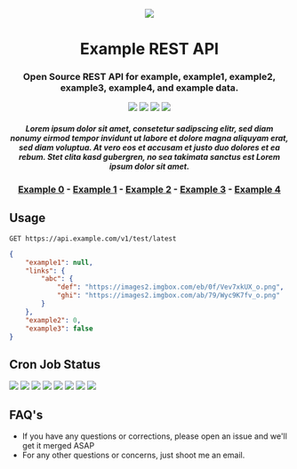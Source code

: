 <p align="center"><img src="https://live.staticflickr.com/65535/49185149122_37f5c52e43_k.jpg"></p>

<h1 align="center">Example REST API</h1>

<h3 align="center">
Open Source REST API for example, example1, example2, example3, example4, and example data.
</h3>

<p align="center">
<a href="https://github.com/r-spacex/SpaceX-API/actions?query=workflow%3ATest"><img src="https://img.shields.io/github/workflow/status/r-spacex/SpaceX-API/Test?style=flat-square"></a>
<a href="https://hub.docker.com/r/jakewmeyer/spacex-api/"><img src="https://img.shields.io/docker/pulls/jakewmeyer/spacex-api?style=flat-square"></a>
<a href="https://github.com/r-spacex/SpaceX-API/releases"><img src="https://img.shields.io/github/release/r-spacex/SpaceX-API.svg?longCache=true&style=flat-square"></a>
<a href="https://en.wikipedia.org/wiki/Representational_state_transfer"><img src="https://img.shields.io/badge/interface-REST-brightgreen.svg?longCache=true&style=flat-square"></a>
</p>

<h4 align="center">
  <i>
    Lorem ipsum dolor sit amet, consetetur sadipscing elitr, sed diam nonumy eirmod tempor invidunt ut labore et dolore magna aliquyam erat, sed diam voluptua. At vero eos et accusam et justo duo dolores et ea rebum. Stet clita kasd gubergren, no sea takimata sanctus est Lorem ipsum dolor sit amet.
  </i>
</h4>

<h3 align="center">
<a href="docs/example0.md">Example 0</a> - <a href="docs/example1.md">Example 1</a> - <a href="docs/example2.md">Example 2</a> - <a href="docs/example3.md">Example 3</a> - <a href="docs/example4.md">Example 4</a>
<br/>
</h3>

## Usage

```http
GET https://api.example.com/v1/test/latest
```

```json
{
    "example1": null,
    "links": {
        "abc": {
            "def": "https://images2.imgbox.com/eb/0f/Vev7xkUX_o.png",
            "ghi": "https://images2.imgbox.com/ab/79/Wyc9K7fv_o.png"
        }
    },
    "example2": 0,
    "example3": false
}
```

## Cron Job Status

<img src="https://img.shields.io/badge/Example1-aa-brightgreen"> 
<img src="https://img.shields.io/badge/Example2-ab-brightgreen">
<img src="https://img.shields.io/badge/Example3-ac-brightgreen">
<img src="https://img.shields.io/badge/Example4-ad-brightgreen">
<img src="https://img.shields.io/badge/Example5-ae-brightgreen">
<img src="https://img.shields.io/badge/Example6-af-brightgreen">
<img src="https://img.shields.io/badge/Example7-ag-brightgreen">
<img src="https://img.shields.io/badge/Example8-ah-brightgreen">

## FAQ's

-   If you have any questions or corrections, please open an issue and we'll get it merged ASAP
-   For any other questions or concerns, just shoot me an email.
